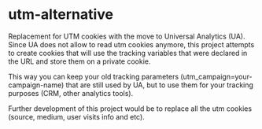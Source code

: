 utm-alternative
===============

Replacement for UTM cookies with the move to Universal Analytics (UA). Since UA does not allow to read utm cookies anymore, this project attempts to create cookies that will use the tracking variables that were declared in the URL and store them on a private cookie.

This way you can keep your old tracking parameters (utm_campaign=your-campaign-name) that are still used by UA, but to use them for your tracking purposes (CRM, other analytics tools). 

Further development of this project would be to replace all the utm cookies (source, medium, user visits info and etc).
